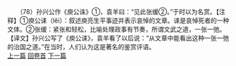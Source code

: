 　　（78）孙兴公作《庾公诛》①，袁羊曰：“见此张缓②。”于时以为名赏。【注释】①庾公诔（lěi）：叙述庾亮生平事迹并表示哀悼的文章。诔是哀悼死者的一种文体。②张缓：紧张和轻松，比喻处理政事有节奏，所谓文武之道，一张一弛。【译文】孙兴公写了《庾公诔》，袁羊看了以后说：“从文章中能看出这种一张一弛的治国之道。”在当时，人们认为这是著名的鉴赏评语。
<br>[上一篇](04_077) [回卷首](04_000) [下一篇](04_079)
